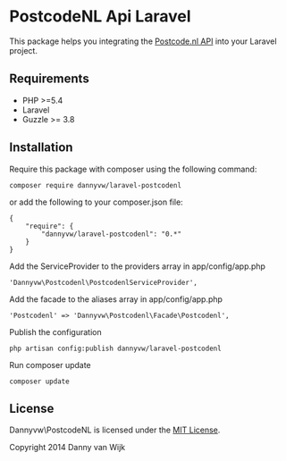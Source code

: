 # PostcodeNL Api Laravel

This package helps you integrating the [Postcode.nl API](http://api.postcode.nl) into your Laravel project.

## Requirements

- PHP >=5.4
- Laravel
- Guzzle >= 3.8

## Installation

Require this package with composer using the following command:

    composer require dannyvw/laravel-postcodenl

or add the following to your composer.json file:

    {
        "require": {
            "dannyvw/laravel-postcodenl": "0.*"
        }
    }

Add the ServiceProvider to the providers array in app/config/app.php

    'Dannyvw\Postcodenl\PostcodenlServiceProvider',

Add the facade to the aliases array in app/config/app.php

    'Postcodenl' => 'Dannyvw\Postcodenl\Facade\Postcodenl',

Publish the configuration
	
	php artisan config:publish dannyvw/laravel-postcodenl

Run composer update
    
    composer update

## License

Dannyvw\PostcodeNL is licensed under the [MIT License](http://opensource.org/licenses/MIT).

Copyright 2014 Danny van Wijk
